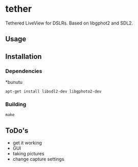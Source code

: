 # tether
Tethered LiveView for DSLRs. Based on libgphot2 and SDL2.

## Usage

## Installation

### Dependencies

\*bunutu
```
apt-get install libsdl2-dev libgphoto2-dev
```
### Building
```
make
```
## ToDo's
- get it working
- GUI
- taking pictures
- change capture settings
